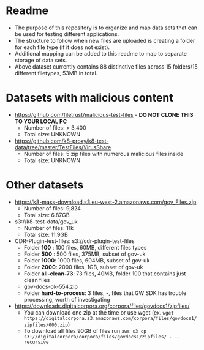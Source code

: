 # Readme

- The purpose of this repository is to organize and map data sets that can be used for testing different applications. 
- The structure to follow when new files are uploaded is creating a folder for each file type (if it does not exist).
- Additional mapping can be added to this readme to map to separate storage of data sets.
- Above dataset currently contains 88 distinctive files across 15 folders/15 different filetypes,  53MB in total.

# Datasets with malicious content
- https://github.com/filetrust/malicious-test-files -  **DO NOT CLONE THIS TO YOUR LOCAL PC**
   - Number of files: > 3,400
   - Total size: UNKNOWN
- https://github.com/k8-proxy/k8-test-data/tree/master/TestFiles/VirusShare
   - Number of files: 5 zip files with numerous malicious files inside
   - Total size: UNKNOWN

# Other datasets
- https://k8-mass-download.s3.eu-west-2.amazonaws.com/gov_Files.zip
   - Number of files: 9,824
   - Total size: 6.87GB
- s3://k8-test-data/gov_uk
   - Number of files: 11k
   - Total size: 11.9GB
- CDR-Plugin-test-files: s3://cdr-plugin-test-files
   - Folder **100** :         100  files, 60MB,  different files types
   - Folder **500** :         500  files, 375MB, subset of gov-uk
   - Folder **1000**:         1000 files, 604MB, subset of gov-uk
   - Folder **2000**:         2000 files, 1GB,   subset of gov-uk
   - Folder **all-clean-73**: 73   files, 40MB,  folder 100 that contains just clean files
   - gov-docs-ok-554.zip
   - Folder **hard-to-process**: 3 files, -, files that GW SDK has trouble processing, worth of investigating 
- https://downloads.digitalcorpora.org/corpora/files/govdocs1/zipfiles/
   - You can download one zip at the time or use wget (ex. `wget https://digitalcorpora.s3.amazonaws.com/corpora/files/govdocs1/zipfiles/000.zip`)
   - To download all files 90GB of files run `aws s3 cp s3://digitalcorpora/corpora/files/govdocs1/zipfiles/ . --recursive`
